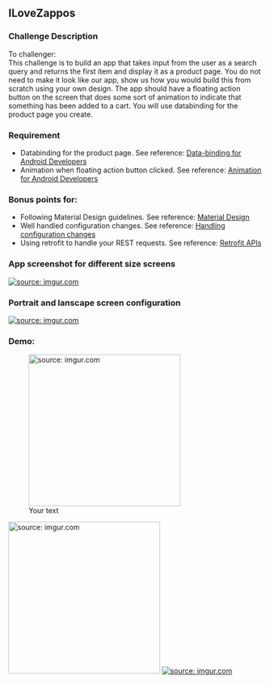 ## ILoveZappos
### Challenge Description
To challenger: <br>
This challenge is to build an app that takes input from the user as a search query and returns the first item and display it as a product page. You do not need to make it look like our app, show us how you would build this from scratch using your own design. The app should have a floating action button on the screen that does some sort of animation to indicate that something has been added to a cart. You will use databinding for the product page you create.

### Requirement
- Databinding for the product page. See reference: [Data-binding for Android Developers](https://developer.android.com/topic/libraries/data-binding/index.html)
- Animation when floating action button clicked. See reference: [Animation for Android Developers](https://developer.android.com/training/animation/index.html)

### Bonus points for:
- Following Material Design guidelines. See reference: [Material Design](https://material.io/guidelines/)
- Well handled configuration changes. See reference: [Handling configuration changes](https://developer.android.com/guide/topics/resources/runtime-changes.html)
- Using retrofit to handle your REST requests. See reference: [Retrofit APIs](https://square.github.io/retrofit/)

### App screenshot for different size screens
<a href="http://imgur.com/oANu8AU"><img src="http://i.imgur.com/oANu8AU.png" title="source: imgur.com" /></a>

### Portrait and lanscape screen configuration
<a href="http://imgur.com/ArhhXtM"><img src="http://i.imgur.com/ArhhXtM.png" title="source: imgur.com" /></a>

### Demo: 
<figure>
<img src="http://i.imgur.com/yJr8PIAh.gif" title="source: imgur.com" width="300"/>
<figcaption>Your text</figcaption> 
</figure>
<a href="http://imgur.com/9ziV2nb"><img src="http://i.imgur.com/9ziV2nbh.gif" title="source: imgur.com" width="300"/></a>
<a href="http://imgur.com/bMqDbqA"><img src="http://i.imgur.com/bMqDbqAh.gif" title="source: imgur.com" /></a>
